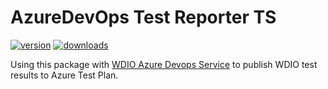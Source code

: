 # AzureDevOps Test Reporter TS

[![version](https://img.shields.io/npm/v/azuredevops-test-reporter-ts.svg)](https://www.npmjs.com/package/azuredevops-test-reporter-ts)
[![downloads](https://img.shields.io/npm/dt/azuredevops-test-reporter-ts.svg)](https://www.npmjs.com/package/azuredevops-test-reporter-ts)

Using this package with [WDIO Azure Devops Service](https://github.com/techconative/wdio-azure-devops-service) to publish WDIO test results to Azure Test Plan.